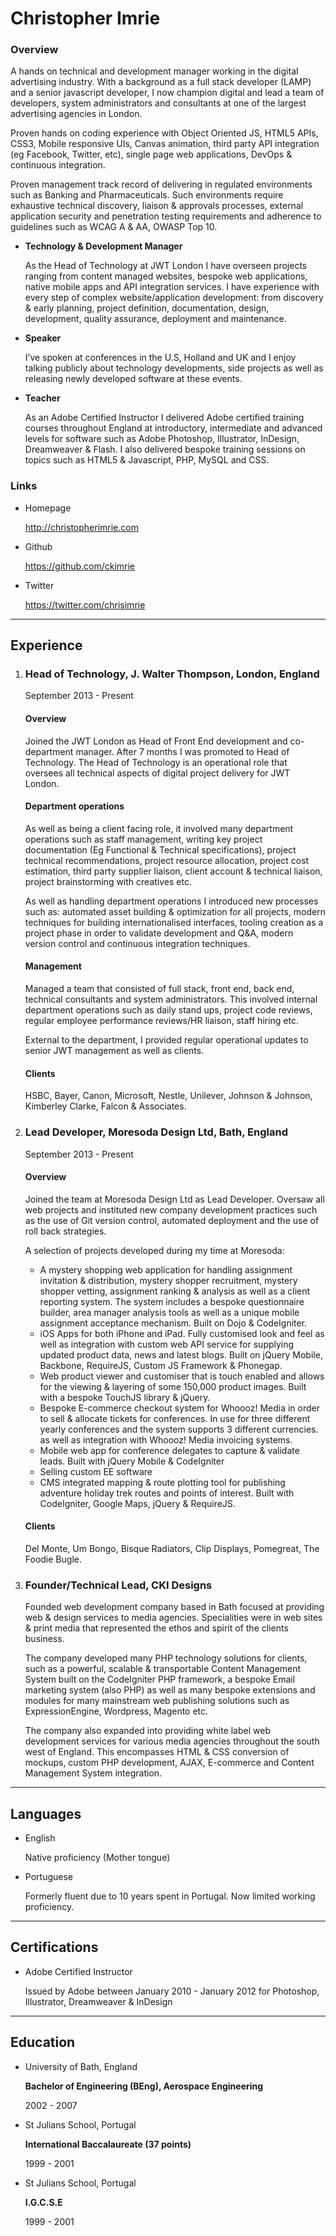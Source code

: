 Christopher Imrie
=================

### Overview ### 

A hands on technical and development manager working in the digital advertising industry. With a background as a full stack developer (LAMP) and a senior javascript developer, I now champion digital and lead a team of developers, system administrators and consultants at one of the largest advertising agencies in London.

Proven hands on coding experience with Object Oriented JS, HTML5 APIs, CSS3, Mobile responsive UIs, Canvas animation, third party API integration (eg Facebook, Twitter, etc), single page web applications, DevOps &amp; continuous integration.

Proven management track record of delivering in regulated environments such as Banking and Pharmaceuticals. Such environments require exhaustive technical discovery, liaison &amp; approvals processes, external application security and penetration testing requirements and adherence to guidelines such as WCAG A &amp; AA, OWASP Top 10.

-   **Technology &amp; Development Manager**

    As the Head of Technology at JWT London I have overseen projects ranging from content managed websites, bespoke web applications, native mobile apps and API integration services. I have experience with every step of complex website/application development: from discovery &amp; early planning, project definition, documentation, design, development, quality assurance, deployment and maintenance.

-   **Speaker**

    I’ve spoken at conferences in the U.S, Holland and UK and I enjoy talking publicly about technology developments, side projects as well as releasing newly developed software at these events.

-   **Teacher**

    As an Adobe Certified Instructor I delivered Adobe certified training courses throughout England at introductory, intermediate and advanced levels for software such as Adobe Photoshop, Illustrator, InDesign, Dreamweaver &amp; Flash. I also delivered bespoke training sessions on topics such as HTML5 &amp; Javascript, PHP, MySQL and CSS.


### Links

-   Homepage

    http://christopherimrie.com
    
-   Github

    https://github.com/ckimrie

-   Twitter

    https://twitter.com/chrisimrie

---

Experience
----------

1. ### Head of Technology, J. Walter Thompson, London, England

    September 2013 - Present
    
    #### Overview

    Joined the JWT London as Head of Front End development and co-department manager. After 7 months I was promoted to Head of Technology. The Head of Technology is an operational role that oversees all technical aspects of digital project delivery for JWT London. 

    #### Department operations

    As well as being a client facing role, it involved many department operations such as staff management, writing key project documentation (Eg Functional &amp; Technical specifications), project technical recommendations, project resource allocation, project cost estimation, third party supplier liaison, client account &amp; technical liaison, project brainstorming with creatives etc.

    As well as handling department operations I introduced new processes such as: automated asset building &amp; optimization for all projects, modern techniques for building internationalised interfaces, tooling creation as a project phase in order to validate development and Q&A, modern version control and continuous integration techniques.

    #### Management

    Managed a team that consisted of full stack, front end, back end, technical consultants and system administrators. This involved internal department operations such as daily stand ups, project code reviews, regular employee performance reviews/HR liaison, staff hiring etc.

    External to the department, I provided regular operational updates to senior JWT management as well as clients.

    #### Clients

    HSBC, Bayer, Canon, Microsoft, Nestle, Unilever, Johnson &amp; Johnson, Kimberley Clarke, Falcon &amp; Associates.
    
2.  ### Lead Developer, Moresoda Design Ltd, Bath, England

    September 2013 - Present
    
    #### Overview
    
    Joined the team at Moresoda Design Ltd as Lead Developer. Oversaw all web projects and instituted new company development practices such as the use of Git version control, automated deployment and the use of roll back strategies.
    
    A selection of projects developed during my time at Moresoda:
    
    - A mystery shopping web application for handling assignment invitation &amp; distribution, mystery shopper recruitment, mystery shopper vetting, assignment ranking &amp; analysis as well as a client reporting system. The system includes a bespoke questionnaire builder, area manager analysis tools as well as a unique mobile assignment acceptance mechanism. Built on Dojo &amp; CodeIgniter.
    - iOS Apps for both iPhone and iPad. Fully customised look and feel as well as integration with custom web API service for supplying updated product data, news and latest blogs. Built on jQuery Mobile, Backbone, RequireJS, Custom JS Framework &amp; Phonegap.
    - Web product viewer and customiser that is touch enabled and allows for the viewing &amp; layering of some 150,000 product images. Built with a bespoke TouchJS library &amp; jQuery.
    - Bespoke E-commerce checkout system for Whoooz! Media in order to sell &amp; allocate tickets for conferences. In use for three different yearly conferences and the system supports 3 different currencies. as well as integration with Whoooz! Media invoicing systems.
    - Mobile web app for conference delegates to capture &amp; validate leads. Built with jQuery Mobile &amp; CodeIgniter
    - Selling custom EE software
    - CMS integrated mapping &amp; route plotting tool for publishing adventure holiday trek routes and points of interest. Built with CodeIgniter, Google Maps, jQuery &amp; RequireJS.
    
    
    #### Clients
    
    Del Monte, Um Bongo, Bisque Radiators, Clip Displays, Pomegreat, The Foodie Bugle.
    
3.  ### Founder/Technical Lead, CKI Designs
    
    Founded web development company based in Bath focused at providing web &amp; design services to media agencies. Specialities were in web sites &amp; print media that represented the ethos and spirit of the clients business.
    
    The company developed many PHP technology solutions for clients, such as a powerful, scalable &amp; transportable Content Management System built on the CodeIgniter PHP framework, a bespoke Email marketing system (also PHP) as well as many bespoke extensions and modules for many mainstream web publishing solutions such as ExpressionEngine, Wordpress, Magento etc.
    
    The company also expanded into providing white label web development services for various media agencies throughout the south west of England. This encompasses HTML &amp; CSS conversion of mockups, custom PHP development, AJAX, E-commerce and Content Management System integration.
    
---

Languages
---------

-   English
    
    Native proficiency (Mother tongue)
    
-   Portuguese

    Formerly fluent due to 10 years spent in Portugal. Now limited working proficiency.

---

Certifications
--------------

-   Adobe Certified Instructor

    Issued by Adobe between January 2010 - January 2012 for Photoshop, Illustrator, Dreamweaver &amp; InDesign
    
---

Education
---------

-   University of Bath, England

    **Bachelor of Engineering (BEng), Aerospace Engineering**
    
    2002 - 2007
    
-   St Julians School, Portugal

    **International Baccalaureate (37 points)**
    
    1999 - 2001

-   St Julians School, Portugal

    **I.G.C.S.E**
    
    1999 - 2001